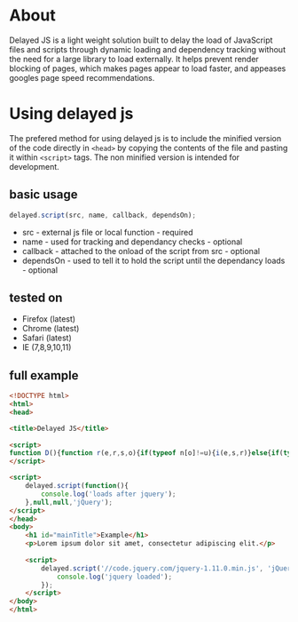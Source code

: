 About
==========

Delayed JS is a light weight solution built to delay the load of JavaScript files and scripts through dynamic loading and dependency tracking without the need for a large library to load externally. It helps prevent render blocking of pages, which makes pages appear to load faster, and appeases googles page speed recommendations.

Using delayed js
==========
The prefered method for using delayed js is to include the minified version of the code directly in ```<head>``` by copying the contents of the file and pasting it within ```<script>``` tags. The non minified version is intended for development.

## basic usage

```js
delayed.script(src, name, callback, dependsOn);
```

* src - external js file or local function - required
* name - used for tracking and dependancy checks - optional
* callback - attached to the onload of the script from src - optional
* dependsOn - used to tell it to hold the script until the dependancy loads - optional

## tested on

* Firefox (latest)
* Chrome (latest)
* Safari (latest)
* IE (7,8,9,10,11)

## full example

```html
<!DOCTYPE html>
<html>
<head>

<title>Delayed JS</title>
    
<script>
function D(){function r(e,r,s,o){if(typeof n[o]!=u){i(e,s,r)}else{if(typeof t[o]==u)t[o]=[];t[o].push({src:e,name:r,cb:s})}}function i(e,t,n){if(typeof e==f){e()}else{var r=d.createElement("script");r.async=true;r.onload=function(){s(t,n)};r.src=e;var i=d.getElementsByTagName("body")[0];i.appendChild(r)}}function s(e,r){n[r]=true;if(typeof e==f)e();if(typeof t[r]=="object"){for(var s=0;s<t[r].length;s++){i(t[r][s].src,t[r][s].cb,t[r][s].name)}delete t[r]}}var e=this,t=[],n=[],d=document,f="function",u="undefined";this.script=function(e,t,n,s){if(s){r(e,t,n,s)}else{i(e,n,t)}}}delayed=new D();
</script>

<script>
    delayed.script(function(){
        console.log('loads after jquery');
    },null,null,'jQuery');
</script>
</head>
<body>
    <h1 id="mainTitle">Example</h1>
    <p>Lorem ipsum dolor sit amet, consectetur adipiscing elit.</p>
    
    <script>
        delayed.script('//code.jquery.com/jquery-1.11.0.min.js', 'jQuery', function(){
            console.log('jquery loaded');
        });
    </script>
</body>
</html>

```